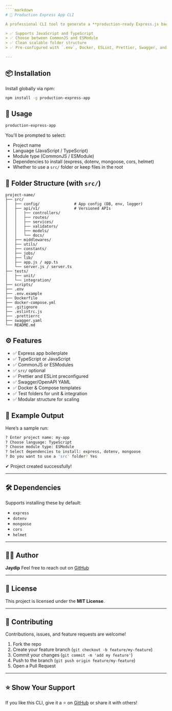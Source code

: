 ```yaml
---
````markdown
# 🚀 Production Express App CLI

A professional CLI tool to generate a **production-ready Express.js backend** boilerplate with clean architecture, modern folder structure, and dependency setup.

> ✅ Supports JavaScript and TypeScript  
> ✅ Choose between CommonJS and ESModule  
> ✅ Clean scalable folder structure  
> ✅ Pre-configured with `.env`, Docker, ESLint, Prettier, Swagger, and more!

---
```


## 📦 Installation

Install globally via npm:

```bash
npm install -g production-express-app
```

## 🧪 Usage

```bash
production-express-app
```

You'll be prompted to select:

- Project name
- Language (JavaScript / TypeScript)
- Module type (CommonJS / ESModule)
- Dependencies to install (express, dotenv, mongoose, cors, helmet)
- Whether to use a `src/` folder or keep files in the root

## 📁 Folder Structure (with `src/`)

```
project-name/
├── src/
│   ├── config/               # App config (DB, env, logger)
│   ├── api/v1/               # Versioned APIs
│   │   ├── controllers/
│   │   ├── routes/
│   │   ├── services/
│   │   ├── validators/
│   │   ├── models/
│   │   └── docs/
│   ├── middlewares/
│   ├── utils/
│   ├── constants/
│   ├── jobs/
│   ├── lib/
│   ├── app.js / app.ts
│   └── server.js / server.ts
├── tests/
│   ├── unit/
│   └── integration/
├── scripts/
├── .env
├── .env.example
├── Dockerfile
├── docker-compose.yml
├── .gitignore
├── .eslintrc.js
├── .prettierrc
├── swagger.yaml
└── README.md

```

## ⚙️ Features

- ✅ Express app boilerplate
- ✅ TypeScript or JavaScript
- ✅ CommonJS or ESModules
- ✅ `src/` optional
- ✅ Prettier and ESLint preconfigured
- ✅ Swagger/OpenAPI YAML
- ✅ Docker & Compose templates
- ✅ Test folders for unit & integration
- ✅ Modular structure for scaling

## 🔧 Example Output

Here’s a sample run:

```bash
? Enter project name: my-app
? Choose language: TypeScript
? Choose module type: ESModule
? Select dependencies to install: express, dotenv, mongoose
? Do you want to use a 'src' folder? Yes
```

✔ Project created successfully!

---

## 🛠 Dependencies

Supports installing these by default:

- `express`
- `dotenv`
- `mongoose`
- `cors`
- `helmet`

---

## 🧑‍💻 Author

**Jaydip**
Feel free to reach out on [GitHub](https://github.com/jaydip-satani)

---

## 📄 License

This project is licensed under the **MIT License**.

---

## 🤝 Contributing

Contributions, issues, and feature requests are welcome!

1. Fork the repo
2. Create your feature branch (`git checkout -b feature/my-feature`)
3. Commit your changes (`git commit -m 'add my feature'`)
4. Push to the branch (`git push origin feature/my-feature`)
5. Open a Pull Request

---

## ⭐ Show Your Support

If you like this CLI, give it a ⭐ on [GitHub](https://github.com/jaydip-satani/production-express-app) or share it with others!
